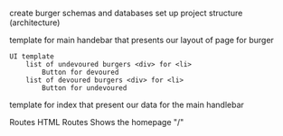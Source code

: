 create burger schemas and databases
set up project structure (architecture)

template for main handebar that presents our layout of page for burger

    UI template
        list of undevoured burgers <div> for <li>
            Button for devoured
        list of devoured burgers <div> for <li>
            Button for undevoured


template for index that present our data for the main handlebar


Routes
    HTML Routes
        Shows the homepage "/"
    
